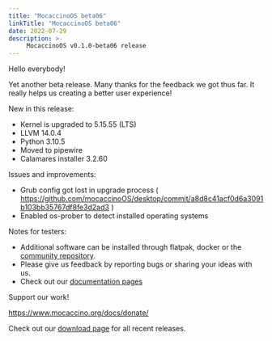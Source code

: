 ```yaml
---
title: "MocaccinoOS beta06"
linkTitle: "MocaccinoOS beta06"
date: 2022-07-29
description: >-
     MocaccinoOS v0.1.0-beta06 release
---
```


Hello everybody!

Yet another beta release.
Many thanks for the feedback we got thus far. It really helps us creating a better user experience!

New in this release:

- Kernel is upgraded to 5.15.55 (LTS)
- LLVM 14.0.4
- Python 3.10.5
- Moved to pipewire
- Calamares installer 3.2.60

Issues and improvements:

- Grub config got lost in upgrade process ( https://github.com/mocaccinoOS/desktop/commit/a8d8c41acf0d6a3091b103bb35767df8fe3d2ad3 )
- Enabled os-prober to detect installed operating systems

Notes for testers:

- Additional software can be installed through flatpak, docker or the [community repository](https://github.com/mocaccinoOS/community-repository).
- Please give us feedback by reporting bugs or sharing your ideas with us.
- Check out our [documentation pages](https://www.mocaccino.org/docs/)

Support our work!

https://www.mocaccino.org/docs/donate/

Check out our [download page](https://github.com/mocaccinoOS/mocaccino/releases) for all recent releases.
